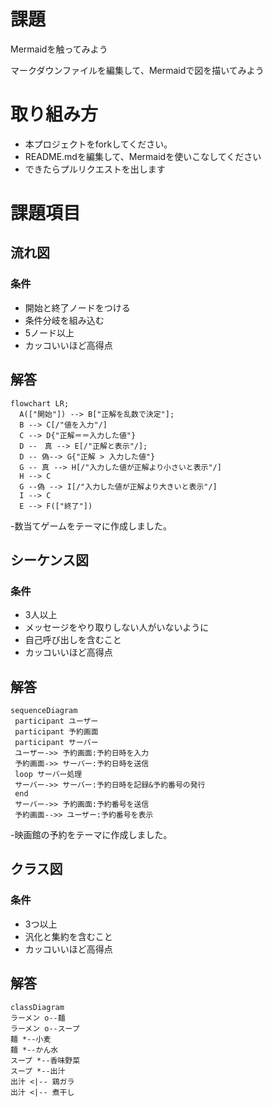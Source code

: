 # 課題
Mermaidを触ってみよう

マークダウンファイルを編集して、Mermaidで図を描いてみよう

# 取り組み方
* 本プロジェクトをforkしてください。
* README.mdを編集して、Mermaidを使いこなしてください
* できたらプルリクエストを出します

# 課題項目
## 流れ図
### 条件
- 開始と終了ノードをつける
- 条件分岐を組み込む
- 5ノード以上
- カッコいいほど高得点

## 解答
```mermaid
flowchart LR;
  A(["開始"]) --> B["正解を乱数で決定"];
  B --> C[/"値を入力"/]
  C --> D{"正解＝＝入力した値"}
  D --　真 --> E[/"正解と表示"/];
  D -- 偽--> G{"正解 > 入力した値"}
  G -- 真 --> H[/"入力した値が正解より小さいと表示"/]
  H --> C
  G --偽 --> I[/"入力した値が正解より大きいと表示"/]
  I --> C
  E --> F(["終了"])
```
-数当てゲームをテーマに作成しました。

## シーケンス図
### 条件
- 3人以上
- メッセージをやり取りしない人がいないように
- 自己呼び出しを含むこと
- カッコいいほど高得点

## 解答
```mermaid
sequenceDiagram
 participant ユーザー
 participant 予約画面
 participant サーバー
 ユーザー->> 予約画面:予約日時を入力
 予約画面->> サーバー:予約日時を送信
 loop サーバー処理
 サーバー->> サーバー:予約日時を記録&予約番号の発行
 end
 サーバー->> 予約画面:予約番号を送信
 予約画面-->> ユーザー:予約番号を表示
```
-映画館の予約をテーマに作成しました。

## クラス図

### 条件
- 3つ以上
- 汎化と集約を含むこと
- カッコいいほど高得点

## 解答
```mermaid
classDiagram
ラーメン o--麺
ラーメン o--スープ
麺 *--小麦
麺 *--かん水
スープ *--香味野菜
スープ *--出汁
出汁 <|-- 鶏ガラ
出汁 <|-- 煮干し
